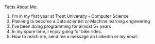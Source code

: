 Facts About Me: 
1) I'm in my first year at Trent University - Computer Science
2) Planning to become a Data scientist or Machine learning engineering 
3) I've been doing programming for almost 5+ years 
4) In my spare time, I enjoy going for bike rides.
5) How to reach me, send me a message on LinkedIn or my email.
